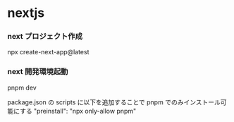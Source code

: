 # nextjs

### next プロジェクト作成

npx create-next-app@latest

### next 開発環境起動

pnpm dev

package.json の scripts に以下を追加することで pnpm でのみインストール可能にする   "preinstall": "npx only-allow pnpm"
